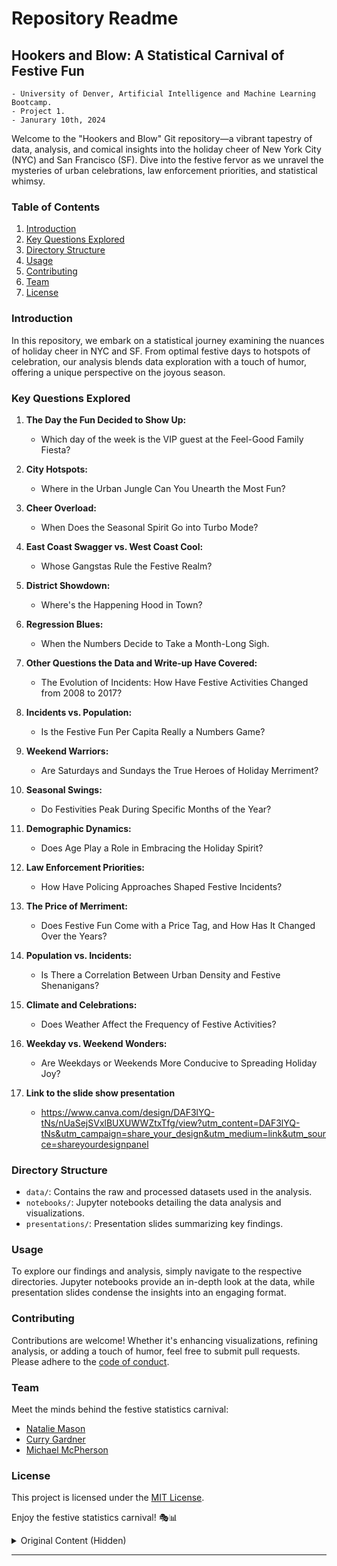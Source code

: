 # Repository Readme

## Hookers and Blow: A Statistical Carnival of Festive Fun
    - University of Denver, Artificial Intelligence and Machine Learning Bootcamp. 
    - Project 1. 
    - Janurary 10th, 2024

Welcome to the "Hookers and Blow" Git repository—a vibrant tapestry of data, analysis, and comical insights into the holiday cheer of New York City (NYC) and San Francisco (SF). Dive into the festive fervor as we unravel the mysteries of urban celebrations, law enforcement priorities, and statistical whimsy.

### Table of Contents

1. [Introduction](#introduction)
2. [Key Questions Explored](#key-questions-explored)
3. [Directory Structure](#directory-structure)
4. [Usage](#usage)
5. [Contributing](#contributing)
6. [Team](#team)
7. [License](#license)

### Introduction

In this repository, we embark on a statistical journey examining the nuances of holiday cheer in NYC and SF. From optimal festive days to hotspots of celebration, our analysis blends data exploration with a touch of humor, offering a unique perspective on the joyous season.

### Key Questions Explored

1. **The Day the Fun Decided to Show Up:**
   - Which day of the week is the VIP guest at the Feel-Good Family Fiesta?

2. **City Hotspots:**
   - Where in the Urban Jungle Can You Unearth the Most Fun?

3. **Cheer Overload:**
   - When Does the Seasonal Spirit Go into Turbo Mode?

4. **East Coast Swagger vs. West Coast Cool:**
   - Whose Gangstas Rule the Festive Realm?

5. **District Showdown:**
   - Where's the Happening Hood in Town?

6. **Regression Blues:**
   - When the Numbers Decide to Take a Month-Long Sigh.

7. **Other Questions the Data and Write-up Have Covered:**
   - The Evolution of Incidents: How Have Festive Activities Changed from 2008 to 2017?

8. **Incidents vs. Population:**
   - Is the Festive Fun Per Capita Really a Numbers Game?

9. **Weekend Warriors:**
   - Are Saturdays and Sundays the True Heroes of Holiday Merriment?

10. **Seasonal Swings:**
    - Do Festivities Peak During Specific Months of the Year?

11. **Demographic Dynamics:**
    - Does Age Play a Role in Embracing the Holiday Spirit?

12. **Law Enforcement Priorities:**
    - How Have Policing Approaches Shaped Festive Incidents?

13. **The Price of Merriment:**
    - Does Festive Fun Come with a Price Tag, and How Has It Changed Over the Years?

14. **Population vs. Incidents:**
    - Is There a Correlation Between Urban Density and Festive Shenanigans?

15. **Climate and Celebrations:**
    - Does Weather Affect the Frequency of Festive Activities?

16. **Weekday vs. Weekend Wonders:**
    - Are Weekdays or Weekends More Conducive to Spreading Holiday Joy?

17. **Link to the slide show presentation**
    - https://www.canva.com/design/DAF3lYQ-tNs/nUaSejSVxlBUXUWWZtxTfg/view?utm_content=DAF3lYQ-tNs&utm_campaign=share_your_design&utm_medium=link&utm_source=shareyourdesignpanel

### Directory Structure

- `data/`: Contains the raw and processed datasets used in the analysis.
- `notebooks/`: Jupyter notebooks detailing the data analysis and visualizations.
- `presentations/`: Presentation slides summarizing key findings.

### Usage

To explore our findings and analysis, simply navigate to the respective directories. Jupyter notebooks provide an in-depth look at the data, while presentation slides condense the insights into an engaging format.

### Contributing

Contributions are welcome! Whether it's enhancing visualizations, refining analysis, or adding a touch of humor, feel free to submit pull requests. Please adhere to the [code of conduct](CODE_OF_CONDUCT.md).

### Team

Meet the minds behind the festive statistics carnival:

- [Natalie Mason](https://www.linkedin.com/in/captainnatalie/)
- [Curry Gardner](https://www.linkedin.com/in/curry-gardner/)
- [Michael McPherson](https://www.linkedin.com/in/michael-mcpherson-012475290/)

### License

This project is licensed under the [MIT License](LICENSE).

Enjoy the festive statistics carnival! 🎭📊


<details>
  <summary>Original Content (Hidden)</summary>

  # Hookers-and-Blow:-A-Case-Study-of-Holiday-Cheer.
  University of Denver, AI and ML Bootcamp. Project 1.

  # Objective:

  # Comparison of holiday cheer, via cocaine and prostitution, over the holiday seasons of 2008 and 2017.

  # Questions: 

    1-- What day of the week has the highest rates of feel-good family fun?

    2-- Which part of the city has the highest probability of finding a good time?

    3-- What is the best time to find cheerful activities?

    4-- Good times or bad, cheer is readily available, but when is it more available?

    5-- How much does it cost to be in the spirit of the season?

    6-- New or used market; which age category is the most cheerful?

    7-- East coast vs West coast; which gangstas have the most fun?

  # Data cleaning

    1. We used two datasets of historical criminal activity for NYC and San Francisco.

         a) Narrowing down our data to the selected timeframes for comparison: December 2008 and 2017 for both cities.

         b) We extracted data for two major criminal activities, narcotics and prostitution, and then created four sub-dataframes to analyze.

    2. The next step is to manipulate, aggregate, and graph the data to see what findings we come up with and find if there are any clear answers to our inquiries.



# Hookers-and-Blow: A Comprehensive Study on Societal Dynamics during the Holiday Seasons
*University of Denver, AI and ML Bootcamp. Project 1.*


## Objective:

Explore and analyze the nuances of holiday cheer by examining the societal impact of two unique elements: cocaine usage and prostitution. Our investigation spans the holiday seasons of 2008 and 2017, aiming to unravel the hidden facets of festive merriment.

## Key Questions:

1. **Optimal Festive Days:** Which day of the week experiences the highest levels of feel-good family fun?
  
2. **Hotspots of Celebration:** What part of the city boasts the highest probability of discovering a good time?
  
3. **Chronicles of Cheer:** When is the prime time for encountering cheerful activities?
  
4. **Supply and Demand of Joy:** In good times or bad, cheer is available, but when is it most abundant?
  
5. **Festive Finances:** How much does it cost to embrace the spirit of the season?

6. **Age of Merriment:** In the market of holiday cheer, does the new or used category reign supreme?

7. **Coastal Chronicles:** East coast vs West coast—whose gangstas have the most festive fun?

## Data Cleaning:

1. We meticulously curated two datasets documenting historical criminal activities in NYC and San Francisco.

   a) Narrowed down our data to the designated timeframes for comparison: December 2008 and 2017 in both cities.

   b) Extracted data specifically related to two major festive activities: narcotics and prostitution. Subsequently, we created four focused sub-dataframes for in-depth analysis.

2. The next phase involves skillful manipulation, aggregation, and graphical representation of the data. This approach aims to unearth valuable insights and ascertain conclusive answers to our intriguing inquiries. Stay tuned as we delve into the data to reveal the secrets behind the holiday seasons' vibrant tapestry.


</details>



























-------------------------------------------------------------
